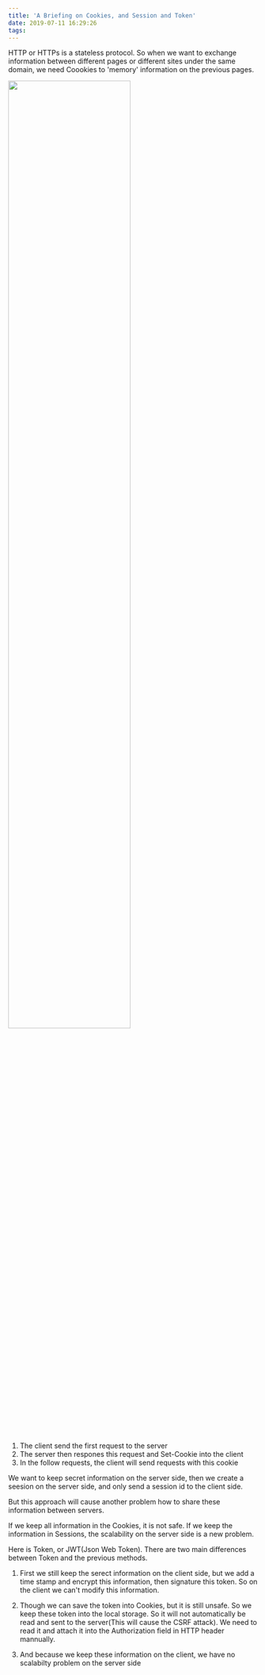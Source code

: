```yaml
---
title: 'A Briefing on Cookies, and Session and Token'
date: 2019-07-11 16:29:26
tags:
---
```



HTTP or HTTPs is a stateless protocol. So when we want to exchange information between different pages or different sites under the same domain, we need Coookies to 'memory' information on the previous pages. 

<img src="/A-Briefing-on-Cookies-and-Session-and-Token-1/cookies.png" width="70%" padding="5px">

1. The client send the first request to the server
2. The server then respones this request and Set-Cookie into the client
3. In the follow requests, the client will send requests with this cookie

We want to keep secret information on the server side, then we create a seesion on the server side, and only send a session id to the client side. 

But this approach will cause another problem how to share these information between servers. 

If we keep all information in the Cookies, it is not safe. If we keep the information in Sessions, the scalability on the server side is a new problem.

Here is Token, or JWT(Json Web Token). There are two main differences between Token and the previous methods.
1. First we still keep the serect information on the client side, but we add a time stamp and encrypt this information, then signature this token. So on the client we can't modify this information. 

2. Though we can save the token into Cookies, but it is still unsafe. So we keep these token into the local storage. So it will not automatically be read and sent to the server(This will cause the CSRF attack). We need to read it and attach it into the Authorization field in HTTP header mannually.

3. And because we keep these information on the client, we have no scalabilty problem on the server side



